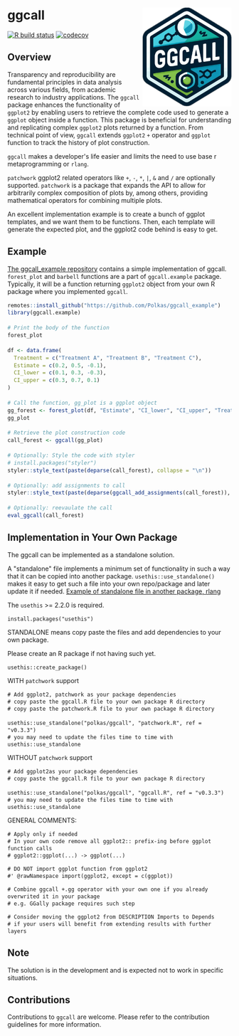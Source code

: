 # ggcall <a href='https://github.com/polkas/ggcall'><img src='man/figures/ggcall_logo.png' align="right" width="200px" /></a>
[![R build status](https://github.com/polkas/ggcall/workflows/R-CMD-check/badge.svg)](https://github.com/polkas/ggcall/actions)
[![codecov](https://codecov.io/gh/Polkas/ggcall/branch/main/graph/badge.svg)](https://app.codecov.io/gh/Polkas/ggcall)

## Overview

Transparency and reproducibility are fundamental principles in data analysis across various fields, from academic
research to industry applications. The `ggcall` package enhances the functionality of `ggplot2` by enabling users to retrieve the complete code used to generate a `ggplot` object inside a function. This package is beneficial for understanding and replicating complex `ggplot2` plots returned by a function. From technical point of view, `ggcall` extends `ggplot2` `+` operator and `ggplot` function to track the history of plot construction.

`ggcall` makes a developer's life easier and limits the need to use base r metaprogramming or `rlang`.

`patchwork` ggplot2 related operators like `+`, `-`, `*`, `|`, `&` and `/` are optionally supported. 
`patchwork` is a package that expands the API to allow for arbitrarily complex composition of plots by, 
among others, providing mathematical operators for combining multiple plots.

An excellent implementation example is to create a bunch of ggplot templates, and we want them to be functions.
Then, each template will generate the expected plot, and the ggplot2 code behind is easy to get.

## Example

[The ggcall_example repository](https://github.com/Polkas/ggcall_example) contains a simple implementation of ggcall.
`forest_plot`  and `barbell` functions are a part of `ggcall.example` package.
Typically, it will be a function returning `ggplot2` object from your own R package where you implemented `ggcall`.

```r
remotes::install_github("https://github.com/Polkas/ggcall_example")
library(ggcall.example)

# Print the body of the function
forest_plot

df <- data.frame(
  Treatment = c("Treatment A", "Treatment B", "Treatment C"),
  Estimate = c(0.2, 0.5, -0.1),
  CI_lower = c(0.1, 0.3, -0.3),
  CI_upper = c(0.3, 0.7, 0.1)
)

# Call the function, gg_plot is a ggplot object
gg_forest <- forest_plot(df, "Estimate", "CI_lower", "CI_upper", "Treatment")
gg_plot

# Retrieve the plot construction code
call_forest <- ggcall(gg_plot)

# Optionally: Style the code with styler
# install.packages("styler")
styler::style_text(paste(deparse(call_forest), collapse = "\n"))

# Optionally: add assignments to call
styler::style_text(paste(deparse(ggcall_add_assignments(call_forest)), collapse = "\n"))

# Optionally: reevaulate the call
eval_ggcall(call_forest)
```

## Implementation in Your Own Package

The ggcall can be implemented as a standalone solution.

A "standalone" file implements a minimum set of functionality in such a way that it can be copied into another package. 
`usethis::use_standalone()` makes it easy to get such a file into your own repo/package and later update it if needed.
[Example of standalone file in another package, rlang](https://github.com/r-lib/rlang/blob/main/R/standalone-purrr.R)

The `usethis` >= 2.2.0 is required.

```
install.packages("usethis")
```

STANDALONE means copy paste the files and add dependencies to your own package.

Please create an R package if not having such yet.

```
usethis::create_package()
```

WITH `patchwork` support

```
# Add ggplot2, patchwork as your package dependencies
# copy paste the ggcall.R file to your own package R directory
# copy paste the patchwork.R file to your own package R directory

usethis::use_standalone("polkas/ggcall", "patchwork.R", ref = "v0.3.3")
# you may need to update the files time to time with usethis::use_standalone
```

WITHOUT `patchwork` support

```
# Add ggplot2as your package dependencies
# copy paste the ggcall.R file to your own package R directory

usethis::use_standalone("polkas/ggcall", "ggcall.R", ref = "v0.3.3")
# you may need to update the files time to time with usethis::use_standalone
```

GENERAL COMMENTS:

```
# Apply only if needed
# In your own code remove all ggplot2:: prefix-ing before ggplot function calls
# ggplot2::ggplot(...) -> ggplot(...)
```

```
# DO NOT import ggplot function from ggplot2
#' @rawNamespace import(ggplot2, except = c(ggplot))
```

```
# Combine ggcall +.gg operator with your own one if you already overwrited it in your package
# e.g. GGally package requires such step
```

```
# Consider moving the ggplot2 from DESCRIPTION Imports to Depends 
# if your users will benefit from extending results with further layers
```

## Note

The solution is in the development and is expected not to work in specific situations.

## Contributions

Contributions to `ggcall` are welcome. Please refer to the contribution guidelines for more information.
